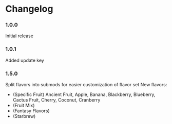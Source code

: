 # Changelog

### 1.0.0
Initial release
### 1.0.1
Added update key
### 1.5.0
Split flavors into submods for easier customization of flavor set
New flavors:
 - (Specific Fruit) Ancient Fruit, Apple, Banana, Blackberry, Blueberry, Cactus Fruit, Cherry, Coconut, Cranberry
 - (Fruit Mix)
 - (Fantasy Flavors)
 - (Starbrew)